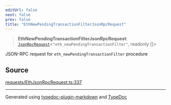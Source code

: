 ```yaml
---
editUrl: false
next: false
prev: false
title: "EthNewPendingTransactionFilterJsonRpcRequest"
---
```


> **EthNewPendingTransactionFilterJsonRpcRequest**: [`JsonRpcRequest`](/reference/tevm/jsonrpc/type-aliases/jsonrpcrequest/)\<`"eth_newPendingTransactionFilter"`, readonly []\>

JSON-RPC request for `eth_newPendingTransactionFilter` procedure

## Source

[requests/EthJsonRpcRequest.ts:337](https://github.com/evmts/tevm-monorepo/blob/main/packages/procedures-types/src/requests/EthJsonRpcRequest.ts#L337)

***
Generated using [typedoc-plugin-markdown](https://www.npmjs.com/package/typedoc-plugin-markdown) and [TypeDoc](https://typedoc.org/)
